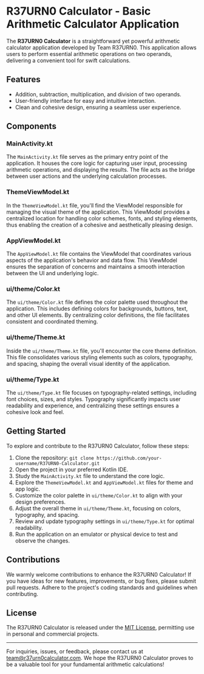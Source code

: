 # R37URN0 Calculator - Basic Arithmetic Calculator Application



The **R37URN0 Calculator** is a straightforward yet powerful arithmetic calculator application developed by Team R37URN0. This application allows users to perform essential arithmetic operations on two operands, delivering a convenient tool for swift calculations.

## Features

- Addition, subtraction, multiplication, and division of two operands.
- User-friendly interface for easy and intuitive interaction.
- Clean and cohesive design, ensuring a seamless user experience.

## Components

### MainActivity.kt

The `MainActivity.kt` file serves as the primary entry point of the application. It houses the core logic for capturing user input, processing arithmetic operations, and displaying the results. The file acts as the bridge between user actions and the underlying calculation processes.

### ThemeViewModel.kt

In the `ThemeViewModel.kt` file, you'll find the ViewModel responsible for managing the visual theme of the application. This ViewModel provides a centralized location for handling color schemes, fonts, and styling elements, thus enabling the creation of a cohesive and aesthetically pleasing design.

### AppViewModel.kt

The `AppViewModel.kt` file contains the ViewModel that coordinates various aspects of the application's behavior and data flow. This ViewModel ensures the separation of concerns and maintains a smooth interaction between the UI and underlying logic.

### ui/theme/Color.kt

The `ui/theme/Color.kt` file defines the color palette used throughout the application. This includes defining colors for backgrounds, buttons, text, and other UI elements. By centralizing color definitions, the file facilitates consistent and coordinated theming.

### ui/theme/Theme.kt

Inside the `ui/theme/Theme.kt` file, you'll encounter the core theme definition. This file consolidates various styling elements such as colors, typography, and spacing, shaping the overall visual identity of the application.

### ui/theme/Type.kt

The `ui/theme/Type.kt` file focuses on typography-related settings, including font choices, sizes, and styles. Typography significantly impacts user readability and experience, and centralizing these settings ensures a cohesive look and feel.

## Getting Started

To explore and contribute to the R37URN0 Calculator, follow these steps:

1. Clone the repository: `git clone https://github.com/your-username/R37URN0-Calculator.git`
2. Open the project in your preferred Kotlin IDE.
3. Study the `MainActivity.kt` file to understand the core logic.
4. Explore the `ThemeViewModel.kt` and `AppViewModel.kt` files for theme and app logic.
5. Customize the color palette in `ui/theme/Color.kt` to align with your design preferences.
6. Adjust the overall theme in `ui/theme/Theme.kt`, focusing on colors, typography, and spacing.
7. Review and update typography settings in `ui/theme/Type.kt` for optimal readability.
8. Run the application on an emulator or physical device to test and observe the changes.

## Contributions

We warmly welcome contributions to enhance the R37URN0 Calculator! If you have ideas for new features, improvements, or bug fixes, please submit pull requests. Adhere to the project's coding standards and guidelines when contributing.

## License

The R37URN0 Calculator is released under the [MIT License](link_to_license_file), permitting use in personal and commercial projects.

---

For inquiries, issues, or feedback, please contact us at team@r37urn0calculator.com. We hope the R37URN0 Calculator proves to be a valuable tool for your fundamental arithmetic calculations!